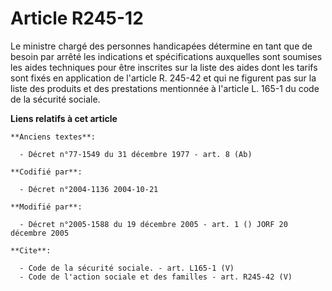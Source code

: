 # Article R245-12

Le ministre chargé des personnes handicapées détermine en tant que de besoin par arrêté les indications et spécifications
auxquelles sont soumises les aides techniques pour être inscrites sur la liste des aides dont les tarifs sont fixés en
application de l'article R. 245-42 et qui ne figurent pas sur la liste des produits et des prestations mentionnée à l'article
L. 165-1 du code de la sécurité sociale.

**Liens relatifs à cet article**

	**Anciens textes**:

	  - Décret n°77-1549 du 31 décembre 1977 - art. 8 (Ab)

	**Codifié par**:

	  - Décret n°2004-1136 2004-10-21

	**Modifié par**:

	  - Décret n°2005-1588 du 19 décembre 2005 - art. 1 () JORF 20 décembre 2005

	**Cite**:

	  - Code de la sécurité sociale. - art. L165-1 (V)
	  - Code de l'action sociale et des familles - art. R245-42 (V)
